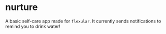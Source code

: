# nurture

A basic self-care app made for `flexular`. It currently sends notifications to remind you to drink water!
